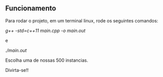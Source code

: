 ## Funcionamento

Para rodar o projeto, em um terminal linux, rode os seguintes comandos: 

*g++ -std=c++11 main.cpp -o main.out*

e 

*./main.out*

Escolha uma de nossas 500 instancias.

Divirta-se!!